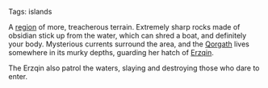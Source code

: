 Tags: islands

A [region](Regions) of more, treacherous terrain. Extremely sharp rocks made of obsidian stick up from the water, which can shred a boat, and definitely your body. Mysterious currents surround the area, and the [Qorgath](Qorgath) lives somewhere in its murky depths, guarding her hatch of [Erzqin](Erzqin).

The Erzqin also patrol the waters, slaying and destroying those who dare to enter.